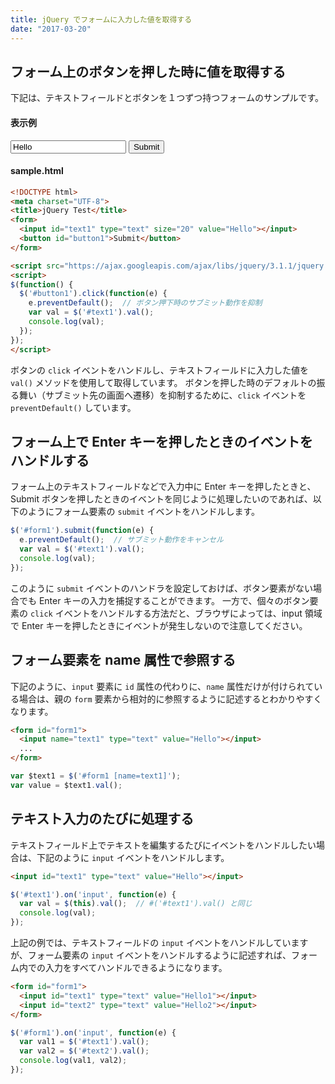 ```yaml
---
title: jQuery でフォームに入力した値を取得する
date: "2017-03-20"
---
```



フォーム上のボタンを押した時に値を取得する
----

下記は、テキストフィールドとボタンを１つずつ持つフォームのサンプルです。

#### 表示例

<input id="text1" type="text" size="20" value="Hello" />
<button id="button1">Submit</button>

#### sample.html

~~~ html
<!DOCTYPE html>
<meta charset="UTF-8">
<title>jQuery Test</title>
<form>
  <input id="text1" type="text" size="20" value="Hello"></input>
  <button id="button1">Submit</button>
</form>

<script src="https://ajax.googleapis.com/ajax/libs/jquery/3.1.1/jquery.min.js"></script>
<script>
$(function() {
  $('#button1').click(function(e) {
    e.preventDefault();  // ボタン押下時のサブミット動作を抑制
    var val = $('#text1').val();
    console.log(val);
  });
});
</script>
~~~

ボタンの `click` イベントをハンドルし、テキストフィールドに入力した値を `val()` メソッドを使用して取得しています。
ボタンを押した時のデフォルトの振る舞い（サブミット先の画面へ遷移）を抑制するために、`click` イベントを `preventDefault()` しています。


フォーム上で Enter キーを押したときのイベントをハンドルする
----

フォーム上のテキストフィールドなどで入力中に Enter キーを押したときと、Submit ボタンを押したときのイベントを同じように処理したいのであれば、以下のようにフォーム要素の `submit` イベントをハンドルします。

~~~ javascript
$('#form1').submit(function(e) {
  e.preventDefault();  // サブミット動作をキャンセル
  var val = $('#text1').val();
  console.log(val);
});
~~~

このように `submit` イベントのハンドラを設定しておけば、ボタン要素がない場合でも Enter キーの入力を捕捉することができます。
一方で、個々のボタン要素の `click` イベントをハンドルする方法だと、ブラウザによっては、input 領域で Enter キーを押したときにイベントが発生しないので注意してください。


フォーム要素を name 属性で参照する
----

下記のように、`input` 要素に `id` 属性の代わりに、`name` 属性だけが付けられている場合は、親の `form` 要素から相対的に参照するように記述するとわかりやすくなります。

~~~ html
<form id="form1">
  <input name="text1" type="text" value="Hello"></input>
  ...
</form>
~~~

~~~ javascript
var $text1 = $('#form1 [name=text1]');
var value = $text1.val();
~~~


テキスト入力のたびに処理する
----

テキストフィールド上でテキストを編集するたびにイベントをハンドルしたい場合は、下記のように `input` イベントをハンドルします。

~~~ html
<input id="text1" type="text" value="Hello"></input>
~~~

~~~ javascript
$('#text1').on('input', function(e) {
  var val = $(this).val();  // #('#text1').val() と同じ
  console.log(val);
});
~~~

上記の例では、テキストフィールドの `input` イベントをハンドルしていますが、フォーム要素の `input` イベントをハンドルするように記述すれば、フォーム内での入力をすべてハンドルできるようになります。

~~~ html
<form id="form1">
  <input id="text1" type="text" value="Hello1"></input>
  <input id="text2" type="text" value="Hello2"></input>
</form>
~~~

~~~ javascript
$('#form1').on('input', function(e) {
  var val1 = $('#text1').val();
  var val2 = $('#text2').val();
  console.log(val1, val2);
});
~~~

